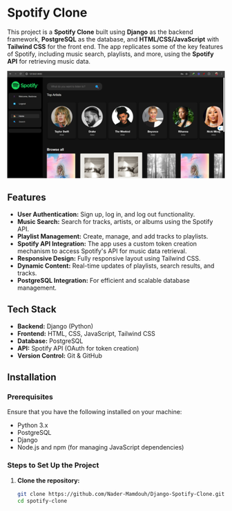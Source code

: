 # Spotify Clone

This project is a **Spotify Clone** built using **Django** as the backend framework, **PostgreSQL** as the database, and **HTML/CSS/JavaScript** with **Tailwind CSS** for the front end. The app replicates some of the key features of Spotify, including music search, playlists, and more, using the **Spotify API** for retrieving music data.

![Home Page](images/home.png)

## Features

- **User Authentication:** Sign up, log in, and log out functionality.
- **Music Search:** Search for tracks, artists, or albums using the Spotify API.
- **Playlist Management:** Create, manage, and add tracks to playlists.
- **Spotify API Integration:** The app uses a custom token creation mechanism to access Spotify's API for music data retrieval.
- **Responsive Design:** Fully responsive layout using Tailwind CSS.
- **Dynamic Content:** Real-time updates of playlists, search results, and tracks.
- **PostgreSQL Integration:** For efficient and scalable database management.

## Tech Stack

- **Backend:** Django (Python)
- **Frontend:** HTML, CSS, JavaScript, Tailwind CSS
- **Database:** PostgreSQL
- **API:** Spotify API (OAuth for token creation)
- **Version Control:** Git & GitHub

## Installation

### Prerequisites
Ensure that you have the following installed on your machine:

- Python 3.x
- PostgreSQL
- Django
- Node.js and npm (for managing JavaScript dependencies)

### Steps to Set Up the Project

1. **Clone the repository:**
   ```bash
   git clone https://github.com/Nader-Mamdouh/Django-Spotify-Clone.git
   cd spotify-clone
